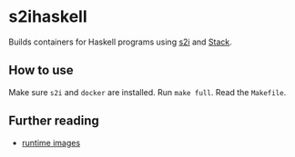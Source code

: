 # s2ihaskell

Builds containers for Haskell programs using [s2i](https://github.com/openshift/source-to-image)
and [Stack](https://docs.haskellstack.org/en/stable/README/).

## How to use

Make sure `s2i` and `docker` are installed. Run `make full`. Read the `Makefile`.

## Further reading

* [runtime images](https://github.com/openshift/source-to-image/blob/master/docs/runtime_image.md)

